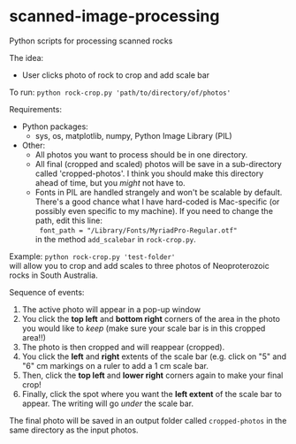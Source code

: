 # scanned-image-processing
Python scripts for processing scanned rocks

The idea:
- User clicks photo of rock to crop and add scale bar

To run:
```python rock-crop.py 'path/to/directory/of/photos'```

Requirements:  
- Python packages:
    - sys, os, matplotlib, numpy, Python Image Library (PIL)
- Other:
    - All photos you want to process should be in one directory. 
    - All final (cropped and scaled) photos will be save in a sub-directory called 'cropped-photos'. I think you should make this directory ahead of time, but you *might* not have to.
    - Fonts in PIL are handled strangely and won't be scalable by default. There's a good chance what I have hard-coded is Mac-specific (or possibly even specific to my machine). If you need to change the path, edit this line:  
    ``` font_path = "/Library/Fonts/MyriadPro-Regular.otf"```  
    in the method ```add_scalebar``` in ```rock-crop.py```.
    

Example:
```python rock-crop.py 'test-folder'```   
will allow you to crop and add scales to three photos of Neoproterozoic rocks in South Australia.  

Sequence of events:  
1. The active photo will appear in a pop-up window
2. You click the **top left** and **bottom right** corners of the area in the photo you would like to *keep* (make sure your scale bar is in this cropped area!!)
3. The photo is then cropped and will reappear (cropped). 
4. You click the **left** and **right** extents of the scale bar (e.g. click on "5" and "6" cm  markings on a ruler to  add a 1 cm scale bar.
5. Then, click the **top left** and **lower right** corners again to make your final crop!
6. Finally, click the spot where you want the **left extent** of the scale bar to appear. The writing will go *under* the scale bar.  

The final photo will be saved in an output folder called ```cropped-photos``` in the same directory as the input photos.  
